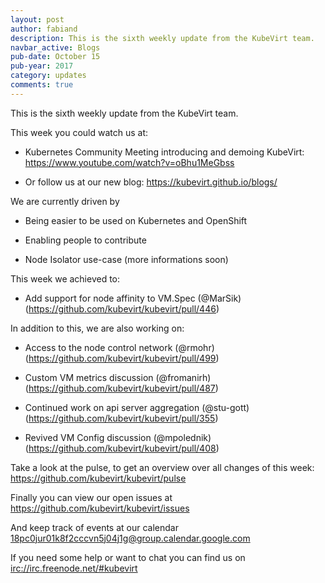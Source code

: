 ```yaml
---
layout: post
author: fabiand
description: This is the sixth weekly update from the KubeVirt team.
navbar_active: Blogs
pub-date: October 15
pub-year: 2017
category: updates
comments: true
---
```


This is the sixth weekly update from the KubeVirt team.

This week you could watch us at:

-   Kubernetes Community Meeting introducing and demoing KubeVirt:
    <https://www.youtube.com/watch?v=oBhu1MeGbss>

-   Or follow us at our new blog: <https://kubevirt.github.io/blogs/>

<!-- more -->
We are currently driven by

-   Being easier to be used on Kubernetes and OpenShift

-   Enabling people to contribute

-   Node Isolator use-case (more informations soon)

This week we achieved to:

-   Add support for node affinity to VM.Spec (@MarSik)
    (<https://github.com/kubevirt/kubevirt/pull/446>)

In addition to this, we are also working on:

-   Access to the node control network (@rmohr)
    (<https://github.com/kubevirt/kubevirt/pull/499>)

-   Custom VM metrics discussion (@fromanirh)
    (<https://github.com/kubevirt/kubevirt/pull/487>)

-   Continued work on api server aggregation (@stu-gott)
    (<https://github.com/kubevirt/kubevirt/pull/355>)

-   Revived VM Config discussion (@mpolednik)
    (<https://github.com/kubevirt/kubevirt/pull/408>)

Take a look at the pulse, to get an overview over all changes of this
week: <https://github.com/kubevirt/kubevirt/pulse>

Finally you can view our open issues at
<https://github.com/kubevirt/kubevirt/issues>

And keep track of events at our calendar
[18pc0jur01k8f2cccvn5j04j1g@group.calendar.google.com](https://calendar.google.com/calendar/embed?src=18pc0jur01k8f2cccvn5j04j1g@group.calendar.google.com)

If you need some help or want to chat you can find us on
<irc://irc.freenode.net/#kubevirt>
